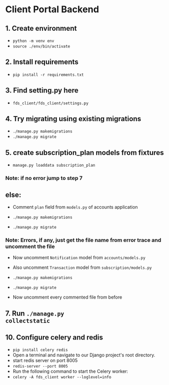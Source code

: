 # Client Portal Backend

## 1. Create environment
- <code>python -m venv env</code>
- <code>source ./env/bin/activate</code>

## 2. Install requirements
- <code>pip install -r requirements.txt</code>

## 3. Find setting.py here
- <code>fds_client/fds_client/settings.py</code>

## 4. Try migrating using existing migrations
- <code>./manage.py makemigrations</code>
- <code>./manage.py migrate</code>

## 5. create subscription_plan models from fixtures 
- <code>manage.py loaddata subscription_plan</code>

### Note: if no error jump to step 7

## else:
- Comment <code>plan</code> field from <code>models.py</code> of accounts application

- <code>./manage.py makemigrations</code>
- <code>./manage.py migrate</code>

### Note: Errors, if any, just get the file name from error trace and uncomment the file

- Now uncomment <code>Notification</code> model from <code>accounts/models.py</code>
- Also uncomment <code>Transaction</code> model from <code>subscription/models.py</code>


- <code>./manage.py makemigrations</code>
- <code>./manage.py migrate</code>

- Now uncomment every commented file from before

## 7. Run <code>./manage.py collectstatic</code>

## 10. Configure celery and redis
- <code>pip install celery redis</code>
- Open a terminal and navigate to our Django project's root directory.
- start redis server on port 8005
- <code>redis-server --port 8005</code>
- Run the following command to start the Celery worker:
- <code>celery -A fds_client worker --loglevel=info</code>
